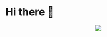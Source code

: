 # Hi there 👋

<div align="center">
  <img src="https://github-readme-activity-graph.vercel.app/graph?username=DDungEEEE&custom_title=wonikson%27s%20GitHub%20Activity%20Graph&bg_color=141321&color=A9FEF7&line=626069&point=F8D847&area_color=FE428E&title_color=FE428E&area=true%22%20alt=%22Wonik%27s%20Github%20Activity%20Graph">
</div>



<!--
**DdungEEEE/DdungEEEE** is a ✨ _special_ ✨ repository because its `README.md` (this file) appears on your GitHub profile.

Here are some ideas to get you started:

- 🔭 I’m currently working on ...
- 🌱 I’m currently learning ...
- 👯 I’m looking to collaborate on ...
- 🤔 I’m looking for help with ...
- 💬 Ask me about ...
- 📫 How to reach me: ...
- 😄 Pronouns: ...
- ⚡ Fun fact: ...
-->


